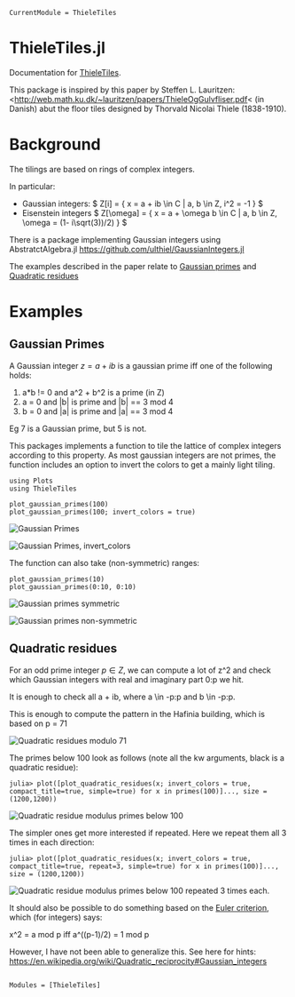 ```@meta
CurrentModule = ThieleTiles
```

# ThieleTiles.jl

Documentation for [ThieleTiles](https://github.com/tp2750/ThieleTiles.jl).

This package is inspired by this paper by Steffen L. Lauritzen: <http://web.math.ku.dk/~lauritzen/papers/ThieleOgGulvfliser.pdf< (in Danish) abut the floor tiles designed by Thorvald Nicolai Thiele (1838-1910).

# Background

The tilings are based on rings of complex integers.

In particular:

* Gaussian integers: $ Z[i] = \{ x = a + ib \in C | a, b \in Z, i^2 = -1 \} $
* Eisenstein integers $ Z[\omega] = \{ x = a + \omega b \in C | a, b \in Z, \omega = (1- i\sqrt(3))/2) \} $

There is a package implementing Gaussian integers using AbstratctAlgebra.jl https://github.com/ulthiel/GaussianIntegers.jl 

The examples described in the paper relate to [Gaussian primes](https://en.wikipedia.org/wiki/Gaussian_integer#Gaussian_primes) and [Quadratic residues](https://en.wikipedia.org/wiki/Quadratic_residue)

# Examples

## Gaussian Primes

A Gaussian integer $z = a + ib$ is a gaussian prime iff one of the following holds:

1. a*b != 0 and a^2 + b^2 is a prime (in Z)
2. a = 0 and |b| is prime and |b| == 3 mod 4
3. b = 0 and |a| is prime and |a| == 3 mod 4

Eg 7 is a Gaussian prime, but 5 is not.

This packages implements a function to tile the lattice of complex integers according to this property. 
As most gaussian integers are not primes, the function includes an option to invert the colors to get a mainly light tiling.

```
using Plots
using ThieleTiles

plot_gaussian_primes(100)
plot_gaussian_primes(100; invert_colors = true)

```

![Gaussian Primes](imgs/gauss_primes_100.png)

![Gaussian Primes, invert_colors](imgs/gauss_primes_100_inv.png)


The function can also take (non-symmetric) ranges:

```
plot_gaussian_primes(10)
plot_gaussian_primes(0:10, 0:10)

```

![Gaussian primes symmetric](imgs/gauss_primes_10.png)

![Gaussian primes non-symmetric](imgs/gauss_primes_0-10.png)


## Quadratic residues

For an odd prime integer $p \in Z$, we can compute a lot of z^2 and check which Gaussian integers with real and imaginary part 0:p we hit.

It is enough to check all a + ib, where a \in -p:p and b \in -p:p.

This is enough to compute the pattern in the Hafinia building, which is based on p = 71

![Quadratic residues modulo 71](imgs/quad_res_71-inv.png)

The primes below 100 look as follows (note all the kw arguments, black is a quadratic residue):

```
julia> plot([plot_quadratic_residues(x; invert_colors = true, compact_title=true, simple=true) for x in primes(100)]..., size = (1200,1200))

```
![Quadratic residue modulus primes below 100](imgs/below100.png)

The simpler ones get more interested if repeated. 
Here we repeat them all 3 times in each direction:

```
julia> plot([plot_quadratic_residues(x; invert_colors = true, compact_title=true, repeat=3, simple=true) for x in primes(100)]..., size = (1200,1200))
```

![Quadratic residue modulus primes below 100 repeated 3 times each.](imgs/below100-3.png)



It should also be possible to do something based on the [Euler criterion](https://en.wikipedia.org/wiki/Euler%27s_criterion), which (for integers) says:

x^2 = a mod p iff  a^((p-1)/2) = 1 mod p

However, I have not been able to generalize this.
See here for hints: https://en.wikipedia.org/wiki/Quadratic_reciprocity#Gaussian_integers

```@index
```

```@autodocs
Modules = [ThieleTiles]
```
